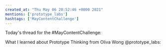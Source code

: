 ```yaml
---
created_at: "Thu May 06 20:52:46 +0000 2021"
mentions: ['prototype_labs']
hashtags: ['MayContentChallenge']
---
```


Today's thread for the #MayContentChallenge: 

What I learned about Prototype Thinking from Oliva Wong @prototype_labs: